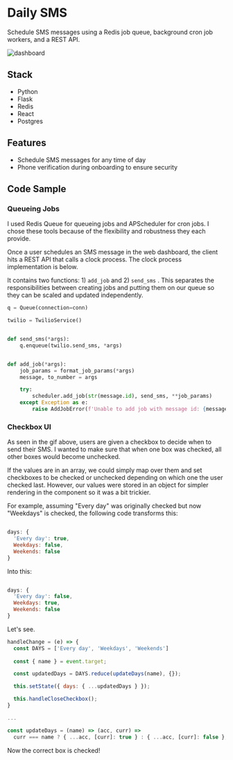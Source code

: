 # Daily SMS

Schedule SMS messages using a Redis job queue, background cron job workers, and a REST API.

![dashboard](https://github.com/pxr13/daily-sms/blob/master/client/public/daily_sms.gif)


## Stack

  * Python
  * Flask
  * Redis
  * React
  * Postgres


## Features
  * Schedule SMS messages for any time of day
  * Phone verification during onboarding to ensure security
  
  
## Code Sample

### Queueing Jobs

I used Redis Queue for queueing jobs and APScheduler for cron jobs. I chose these tools because of the flexibility and robustness they each provide. 

Once a user schedules an SMS message in the web dashboard, the client hits a REST API that calls a clock process. The clock process implementation is below. 

It contains two functions: 1) ```add_job``` and 2) ```send_sms```  . This separates the responsibilities between creating jobs and putting them on our queue so they can be scaled and updated independently.

```python
q = Queue(connection=conn)

twilio = TwilioService()


def send_sms(*args):
    q.enqueue(twilio.send_sms, *args)


def add_job(*args):
    job_params = format_job_params(*args)
    message, to_number = args

    try:
        scheduler.add_job(str(message.id), send_sms, **job_params)
    except Exception as e:
        raise AddJobError(f'Unable to add job with message id: {message.id}')
```

### Checkbox UI

As seen in the gif above, users are given a checkbox to decide when to send their SMS. I wanted to make sure that when one box was checked, all other boxes would become unchecked.

If the values are in an array, we could simply map over them and set checkboxes to be checked or unchecked depending on which one the user checked last. However, our values were stored in an object for simpler rendering in the component so it was a bit trickier.

For example, assuming "Every day" was originally checked but now "Weekdays" is checked, the following code transforms this:

```javascript

days: {
  'Every day': true,
  Weekdays: false,
  Weekends: false
}

```

Into this:

```javascript

days: {
  'Every day': false,
  Weekdays: true,
  Weekends: false
}

```

Let's see.

```javascript
handleChange = (e) => {
  const DAYS = ['Every day', 'Weekdays', 'Weekends']
  
  const { name } = event.target;

  const updatedDays = DAYS.reduce(updateDays(name), {});

  this.setState({ days: { ...updatedDays } });

  this.handleCloseCheckbox();
}

...

const updateDays = (name) => (acc, curr) =>
  curr === name ? { ...acc, [curr]: true } : { ...acc, [curr]: false };
```

Now the correct box is checked!

